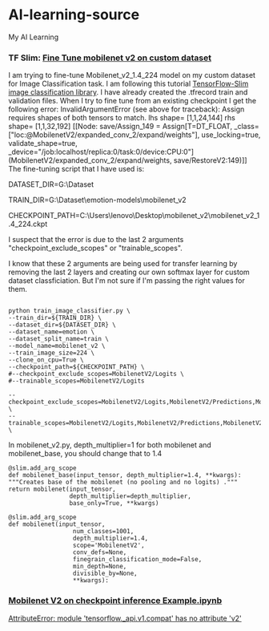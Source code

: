 # AI-learning-source
My AI Learning
### TF Slim: [Fine Tune mobilenet v2 on custom dataset](https://stackoverflow.com/questions/49680440/tf-slim-fine-tune-mobilenet-v2-on-custom-dataset)
I am trying to fine-tune Mobilenet_v2_1.4_224 model on my custom dataset for Image Classification task. I am following this tutorial [TensorFlow-Slim image classification library](https://github.com/tensorflow/models/tree/546fd48ecb70635e5b086143c252649b217df59d/slim/#Tuning). I have already created the .tfrecord train and validation files. When I try to fine tune from an existing checkpoint I get the following error:
InvalidArgumentError (see above for traceback): Assign requires shapes of both tensors to match. lhs shape= [1,1,24,144] rhs shape= [1,1,32,192] [[Node: save/Assign_149 = Assign[T=DT_FLOAT, _class=["loc:@MobilenetV2/expanded_conv_2/expand/weights"], use_locking=true, validate_shape=true, _device="/job:localhost/replica:0/task:0/device:CPU:0"](MobilenetV2/expanded_conv_2/expand/weights, save/RestoreV2:149)]]
The fine-tuning script that I have used is:

DATASET_DIR=G:\Dataset

TRAIN_DIR=G:\Dataset\emotion-models\mobilenet_v2

CHECKPOINT_PATH=C:\Users\lenovo\Desktop\mobilenet_v2\mobilenet_v2_1.4_224.ckpt

I suspect that the error is due to the last 2 arguments "checkpoint_exclude_scopes" or "trainable_scopes".

I know that these 2 arguments are being used for transfer learning by removing the last 2 layers and creating our own softmax layer for custom dataset classficiation. But I'm not sure if I'm passing the right values for them.
```shell

python train_image_classifier.py \
--train_dir=${TRAIN_DIR} \
--dataset_dir=${DATASET_DIR} \
--dataset_name=emotion \
--dataset_split_name=train \
--model_name=mobilenet_v2 \
--train_image_size=224 \
--clone_on_cpu=True \
--checkpoint_path=${CHECKPOINT_PATH} \
#--checkpoint_exclude_scopes=MobilenetV2/Logits \
#--trainable_scopes=MobilenetV2/Logits

--checkpoint_exclude_scopes=MobilenetV2/Logits,MobilenetV2/Predictions,MobilenetV2/predics \
--trainable_scopes=MobilenetV2/Logits,MobilenetV2/Predictions,MobilenetV2/predics \

```
In mobilenet_v2.py, depth_multiplier=1 for both mobilenet and mobilenet_base, you should change that to 1.4
```shell
@slim.add_arg_scope 
def mobilenet_base(input_tensor, depth_multiplier=1.4, **kwargs): 
"""Creates base of the mobilenet (no pooling and no logits) .""" 
return mobilenet(input_tensor,
                 depth_multiplier=depth_multiplier,
                 base_only=True, **kwargs)

@slim.add_arg_scope 
def mobilenet(input_tensor,
                  num_classes=1001,
                  depth_multiplier=1.4,
                  scope='MobilenetV2',
                  conv_defs=None,
                  finegrain_classification_mode=False,
                  min_depth=None,
                  divisible_by=None,
                  **kwargs):
```
### [Mobilenet V2 on checkpoint inference Example.ipynb](https://colab.research.google.com/drive/1Acs79Ob0hy_cvlFIqQwAsZVPCkn9Dxe1#scrollTo=qSU2h5NRlN7V)
[AttributeError: module 'tensorflow._api.v1.compat' has no attribute 'v2' ](https://github.com/tensorflow/models/issues/8088)
